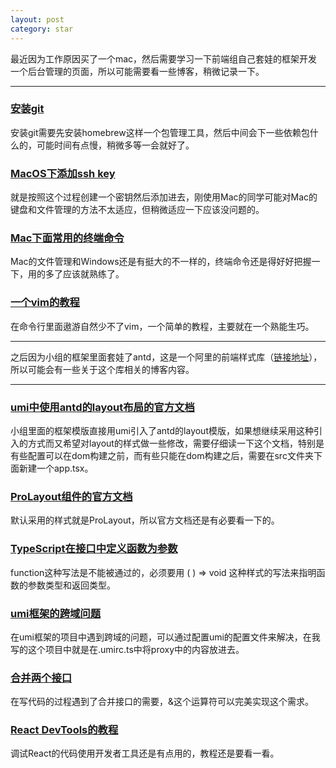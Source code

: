 ```yaml
---
layout: post
category: star
---
```


最近因为工作原因买了一个mac，然后需要学习一下前端组自己套娃的框架开发一个后台管理的页面，所以可能需要看一些博客，稍微记录一下。

---

### [安装git](https://git-scm.com/download/mac)

安装git需要先安装homebrew这样一个包管理工具，然后中间会下一些依赖包什么的，可能时间有点慢，稍微多等一会就好了。

### [MacOS下添加ssh key](https://www.jianshu.com/p/2304c9b1c4b6)

就是按照这个过程创建一个密钥然后添加进去，刚使用Mac的同学可能对Mac的键盘和文件管理的方法不太适应，但稍微适应一下应该没问题的。

### [Mac下面常用的终端命令](https://blog.csdn.net/biggercoffee/article/details/50752910)

Mac的文件管理和Windows还是有挺大的不一样的，终端命令还是得好好把握一下，用的多了应该就熟练了。

### [一个vim的教程](https://www.cnblogs.com/heyboom/p/10522059.html)

在命令行里面遨游自然少不了vim，一个简单的教程，主要就在一个熟能生巧。

---

之后因为小组的框架里面套娃了antd，这是一个阿里的前端样式库（[链接地址](https://ant.design/docs/react/getting-started-cn)），所以可能会有一些关于这个库相关的博客内容。

---

### [umi中使用antd的layout布局的官方文档](https://umijs.org/zh-CN/plugins/plugin-layout#构建时配置)

小组里面的框架模版直接用umi引入了antd的layout模版，如果想继续采用这种引入的方式而又希望对layout的样式做一些修改，需要仔细读一下这个文档，特别是有些配置可以在dom构建之前，而有些只能在dom构建之后，需要在src文件夹下面新建一个app.tsx。

### [ProLayout组件的官方文档](https://procomponents.ant.design/components/layout/)

默认采用的样式就是ProLayout，所以官方文档还是有必要看一下的。

### [TypeScript在接口中定义函数为参数](https://stackoverflow.com/questions/29689966/how-to-define-type-for-a-function-callback-as-any-function-type-not-universal)

function这种写法是不能被通过的，必须要用 ( ) => void 这种样式的写法来指明函数的参数类型和返回类型。

### [umi框架的跨域问题](https://umijs.org/zh-CN/config#proxy)

在umi框架的项目中遇到跨域的问题，可以通过配置umi的配置文件来解决，在我写的这个项目中就是在.umirc.ts中将proxy中的内容放进去。

### [合并两个接口](https://www.coder.work/article/1308948)

在写代码的过程遇到了合并接口的需要，&这个运算符可以完美实现这个需求。

### [React DevTools的教程](https://react-devtools-tutorial.vercel.app/)

调试React的代码使用开发者工具还是有点用的，教程还是要看一看。

